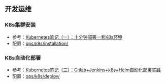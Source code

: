 ## 开发运维

### K8s集群安装

- 参考：[Kubernetes笔记（一）：十分钟部署一套K8s环境](http://blog.jboost.cn/k8s1-installation.html)
- 配置：[ops/k8s/installation/](https://github.com/ronwxy/ops/tree/master/k8s/installation)

### K8s自动化部署

- 参考：[Kubernetes笔记（三）：Gitlab+Jenkins+k8s+Helm自动化部署实践](http://blog.jboost.cn/k8s3-cd.html)
- 配置：[ops/k8s/deploy/](https://github.com/ronwxy/ops/tree/master/k8s/deploy)